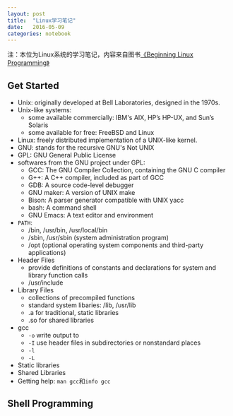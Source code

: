 ```yaml
---
layout: post
title:  "Linux学习笔记"
date:   2016-05-09
categories: notebook
---
```


注：本位为Linux系统的学习笔记，内容来自图书[《Beginning Linux Programming》](https://book.douban.com/subject/2361237/)

## Get Started

- Unix: originally developed at Bell Laboratories, designed in the 1970s.
- Unix-like systems:
	- some available commercially: IBM's AIX, HP’s HP-UX, and Sun’s Solaris
	- some available for free: FreeBSD and Linux
- Linux: freely distributed implementation of a UNIX-like kernel.
- GNU: stands for the recursive GNU's Not UNIX
- GPL: GNU General Public License
- softwares from the GNU project under GPL:
	- GCC: The GNU Compiler Collection, containing the GNU C compiler
	- G++: A C++ compiler, included as part of GCC
	- GDB: A source code-level debugger
	- GNU maker: A version of UNIX make
	- Bison: A parser generator compatible with UNIX yacc
	- bash: A command shell
	- GNU Emacs: A text editor and environment
- `PATH`: 
	- /bin, /usr/bin, /usr/local/bin
	- /sbin, /usr/sbin (system administration program)
	- /opt (optional operating system components and third-party applications)
- Header Files
	- provide definitions of constants and declarations for system and library function calls
	- /usr/include
- Library Files
	- collections of precompiled functions
	- standard system libaries: /lib, /usr/lib
	- .a for traditional, static libraries
	- .so for shared libraries
- gcc
	- `-o` write output to <file>
	- `-I` use header files in subdirectories or nonstandard places
	- `-l`
	- `-L`
- Static libraries
- Shared Libraries
- Getting help: `man gcc`和`info gcc`

## Shell Programming
